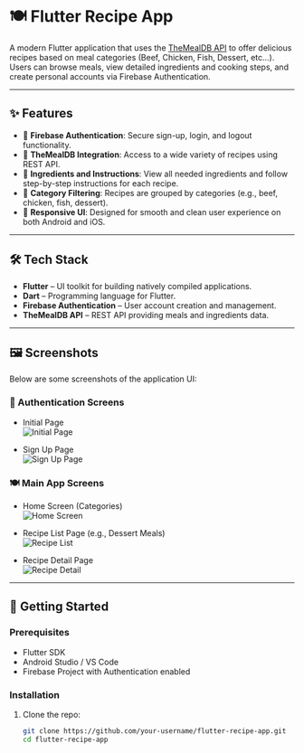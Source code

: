 # 🍽️ Flutter Recipe App

A modern Flutter application that uses the [TheMealDB API](https://www.themealdb.com/api.php) to offer delicious recipes based on meal categories (Beef, Chicken, Fish, Dessert, etc...). Users can browse meals, view detailed ingredients and cooking steps, and create personal accounts via Firebase Authentication.

---

## ✨ Features

- 🔐 **Firebase Authentication**: Secure sign-up, login, and logout functionality.
- 🍲 **TheMealDB Integration**: Access to a wide variety of recipes using REST API.
- 🧾 **Ingredients and Instructions**: View all needed ingredients and follow step-by-step instructions for each recipe.
- 📂 **Category Filtering**: Recipes are grouped by categories (e.g., beef, chicken, fish, dessert).
- 📱 **Responsive UI**: Designed for smooth and clean user experience on both Android and iOS.

---

## 🛠️ Tech Stack

- **Flutter** – UI toolkit for building natively compiled applications.
- **Dart** – Programming language for Flutter.
- **Firebase Authentication** – User account creation and management.
- **TheMealDB API** – REST API providing meals and ingredients data.

---

## 🖼️ Screenshots

Below are some screenshots of the application UI:

### 🔑 Authentication Screens

- Initial Page  
  ![Initial Page](https://github.com/aboelazm-gif/login_registration_app/blob/main/assets/screenshots/initscreen.png)

- Sign Up Page  
  ![Sign Up Page](https://github.com/aboelazm-gif/login_registration_app/blob/main/assets/screenshots/signupscreen.png)

### 🍽️ Main App Screens

- Home Screen (Categories)  
  ![Home Screen](https://github.com/aboelazm-gif/login_registration_app/blob/main/assets/screenshots/homescreen.png)

- Recipe List Page (e.g., Dessert Meals)  
  ![Recipe List](https://github.com/aboelazm-gif/login_registration_app/blob/main/assets/screenshots/recipelistscreen.png)

- Recipe Detail Page  
  ![Recipe Detail](https://github.com/aboelazm-gif/login_registration_app/blob/main/assets/screenshots/recipedetailsscreen.png)

---

## 🚀 Getting Started

### Prerequisites

- Flutter SDK
- Android Studio / VS Code
- Firebase Project with Authentication enabled

### Installation

1. Clone the repo:
   ```bash
   git clone https://github.com/your-username/flutter-recipe-app.git
   cd flutter-recipe-app
